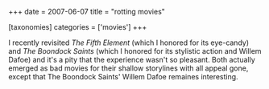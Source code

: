+++
date = 2007-06-07
title = "rotting movies"

[taxonomies]
categories = ['movies']
+++

I recently revisited *The Fifth Element* (which I honored for its
eye-candy) and *The Boondock Saints* (which I honored for its stylistic
action and Willem Dafoe) and it's a pity that the experience wasn't so
pleasant. Both actually emerged as bad movies for their shallow
storylines with all appeal gone, except that The Boondock Saints'
Willem Dafoe remaines interesting.
